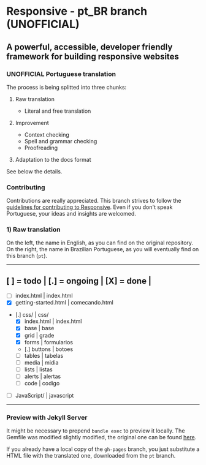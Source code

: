 # Responsive - pt_BR branch (UNOFFICIAL)

## A powerful, accessible, developer friendly framework for building responsive websites

### UNOFFICIAL Portuguese translation
The process is being splitted into three chunks:

1) Raw translation
    - Literal and free translation
    
2) Improvement 
    - Context checking
    - Spell and grammar checking
    - Proofreading

3) Adaptation to the docs format	
 	

See below the details.

### Contributing
Contributions are really appreciated. This branch strives to follow the [guidelines for contributing to Responsive](https://github.com/lsrdg/Responsive/blob/master/CONTRIBUTING.md).
Even if you don't speak Portuguese, your ideas and insights are welcomed.

### 1) Raw translation
On the left, the name in English, as you can find on the original repository.
On the right, the name in Brazilian Portuguese, as you will eventually find on this branch (`pt`).

-----------------------------------------
[ ] = todo | [.] = ongoing | [X] = done |
-------------------------------------------------
- [ ] index.html		| index.html
- [X] getting-started.html	| comecando.html
- [.] css/			| css/
    - [X] index.html		| index.html
    - [X] base			| base
    - [X] grid			| grade
    - [X] forms			| formularios
    - [.] buttons		| botoes
    - [ ] tables		| tabelas
    - [ ] media			| midia
    - [ ] lists			| listas
    - [ ] alerts		| alertas
    - [ ] code 			| codigo
- [ ] JavaScript/		| javascript
-------------------------------------------------

### Preview with Jekyll Server
It might be necessary to prepend `bundle exec` to preview it locally. The 
Gemfile was modified slightly modified, the original one can be found [here](https://github.com/ResponsiveBP/Responsive/blob/gh-pages/Gemfile).

If you already have a local copy of the `gh-pages` branch, you just substitute a
HTML file with the translated one, downloaded from the `pt` branch.
